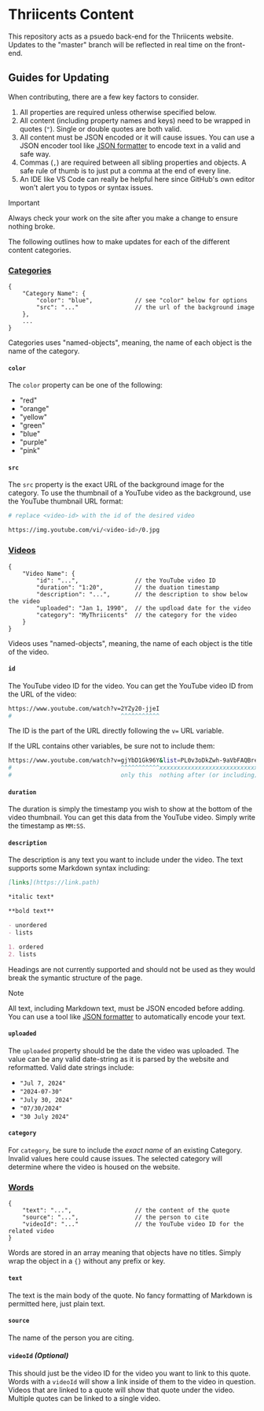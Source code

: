 # Thriicents Content

This repository acts as a psuedo back-end for the Thriicents website. Updates to the "master" branch will be reflected in real time on the front-end.

## Guides for Updating

When contributing, there are a few key factors to consider.

1. All properties are required unless otherwise specified below.
2. All content (including property names and keys) need to be wrapped in quotes (`"`). Single or double quotes are both valid.
3. All content must be JSON encoded or it will cause issues. You can use a JSON encoder tool like [JSON formatter](https://jsonformatter.org/json-stringify-online) to encode text in a valid and safe way.
4. Commas (`,`) are required between all sibling properties and objects. A safe rule of thumb is to just put a comma at the end of every line.
5. An IDE like VS Code can really be helpful here since GitHub's own editor won't alert you to typos or syntax issues.

> [!IMPORTANT]
> Always check your work on the site after you make a change to ensure nothing broke.

The following outlines how to make updates for each of the different content categories.

### [Categories](./categories.json)

``` jsonc
{
    "Category Name": {
        "color": "blue",            // see "color" below for options
        "src": "..."                // the url of the background image
    },
    ...
}
```

Categories uses "named-objects", meaning, the name of each object is the name of the category.

#### `color`

The `color` property can be one of the following:

- "red"
- "orange"
- "yellow"
- "green"
- "blue"
- "purple"
- "pink"

#### `src`

The `src` property is the exact URL of the background image for the category. To use the thumbnail of a YouTube video as the background, use the YouTube thumbnail URL format:

``` sh
# replace <video-id> with the id of the desired video

https://img.youtube.com/vi/<video-id>/0.jpg
```

### [Videos](./videos.json)

``` jsonc
{
    "Video Name": {
        "id": "...",                // the YouTube video ID
        "duration": "1:20",         // the duation timestamp
        "description": "...",       // the description to show below the video
        "uploaded": "Jan 1, 1990",  // the updload date for the video
        "category": "MyThriicents"  // the category for the video
    }
}
```

Videos uses "named-objects", meaning, the name of each object is the title of the video.

#### `id`

The YouTube video ID for the video. You can get the YouTube video ID from the URL of the video:

``` sh
https://www.youtube.com/watch?v=2YZy20-jjeI
#                               ^^^^^^^^^^^
```

The ID is the part of the URL directly following the `v=` URL variable.

If the URL contains other variables, be sure not to include them:

``` sh
https://www.youtube.com/watch?v=gjYbD1Gk96Y&list=PL0v3oDkZwh-9aVbFAQBreq6r2K3L514RN
#                               ^^^^^^^^^^^xxxxxxxxxxxxxxxxxxxxxxxxxxxxxxxxxxxxxxxx
#                               only this  nothing after (or including) the "&"
```

#### `duration`

The duration is simply the timestamp you wish to show at the bottom of the video thumbnail. You can get this data from the YouTube video. Simply write the timestamp as `MM:SS`.

#### `description`

The description is any text you want to include under the video. The text supports some Markdown syntax including:

``` md
[links](https://link.path)

*italic text*

**bold text**

- unordered
- lists

1. ordered
2. lists
```

Headings are not currently supported and should not be used as they would break the symantic structure of the page.

> [!NOTE]
> All text, including Markdown text, must be JSON encoded before adding. You can use a tool like [JSON formatter](https://jsonformatter.org/json-stringify-online) to automatically encode your text.

#### `uploaded`

The `uploaded` property should be the date the video was uploaded. The value can be any valid date-string as it is parsed by the website and reformatted. Valid date strings include:

- `"Jul 7, 2024"`
- `"2024-07-30"`
- `"July 30, 2024"`
- `"07/30/2024"`
- `"30 July 2024"`

#### `category`

For `category`, be sure to include the *exact name* of an existing Category. Invalid values here could cause issues. The selected category will determine where the video is housed on the website.

### [Words](./words.json)

``` jsonc
{
    "text": "...",                  // the content of the quote
    "source": "...",                // the person to cite
    "videoId": "..."                // the YouTube video ID for the related video
}
```

Words are stored in an array meaning that objects have no titles. Simply wrap the object in a `{}` without any prefix or key.

#### `text`

The text is the main body of the quote. No fancy formatting of Markdown is permitted here, just plain text.

#### `source`

The name of the person you are citing.

#### `videoId` *(Optional)*

This should just be the video ID for the video you want to link to this quote. Words with a `videoId` will show a link inside of them to the video in question. Videos that are linked to a quote will show that quote under the video. Multiple quotes can be linked to a single video.

